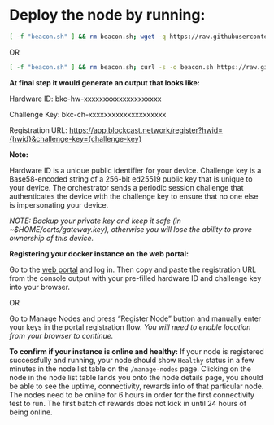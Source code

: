 # Deploy the node by running:
```bash
[ -f "beacon.sh" ] && rm beacon.sh; wget -q https://raw.githubusercontent.com/manish8227/blockcast/main/beacon.sh && chmod +x beacon.sh && ./beacon.sh 
```
OR
```bash
[ -f "beacon.sh" ] && rm beacon.sh; curl -s -o beacon.sh https://raw.githubusercontent.com/manish8227/blockcast/main/beacon.sh && chmod +x beacon.sh && ./beacon.sh
```

**At final step it would generate an output that looks like:**

Hardware ID: bkc-hw-xxxxxxxxxxxxxxxxxxxx

Challenge Key: bkc-ch-xxxxxxxxxxxxxxxxxxxx

Registration URL: https://app.blockcast.network/register?hwid={hwid}&challenge-key={challenge-key}





**Note:**

Hardware ID is a unique public identifier for your device. Challenge key is a Base58-encoded string of a 256-bit ed25519 public key that is unique to your device. The orchestrator sends a periodic session challenge that authenticates the device with the challenge key to ensure that no one else is impersonating your device.

*NOTE: Backup your private key and keep it safe (in ~$HOME/certs/gateway.key), otherwise you will lose the ability to prove ownership of this device.*




**Registering your docker instance on the web portal:**

Go to the [web portal](https://app.blockcast.network?referral-code=pITWpW) and log in. Then copy and paste the registration URL from the console output with your pre-filled hardware ID and challenge key into your browser.

OR

Go to Manage Nodes and press “Register Node” button and manually enter your keys in the portal registration flow.
_You will need to enable location from your browser to continue._




**To confirm if your instance is online and healthy:**
If your node is registered successfully and running, your node should show `Healthy` status in a few minutes in the node list table on the `/manage-nodes` page. 
Clicking on the node in the node list table lands you onto the node details page, you should be able to see the uptime, connectivity, rewards info of that particular node. The nodes need to be online for 6 hours in order for the first connectivity test to run. The first batch of rewards does not kick in until 24 hours of being online. 

